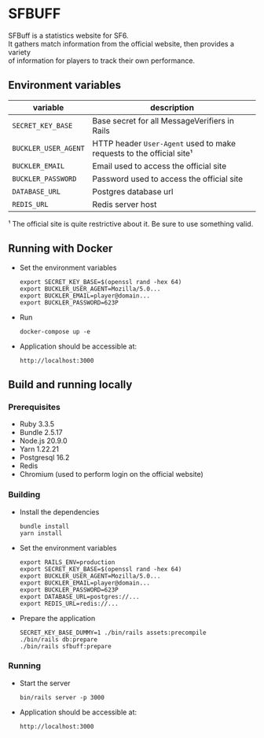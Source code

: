 # SFBUFF

SFBuff is a statistics website for SF6.  
It gathers match information from the official website, then provides a variety  
of information for players to track their own performance.

## Environment variables

| variable                                       | description                                                          |
| ---------------------------------------------- | -------------------------------------------------------------------- |
| `SECRET_KEY_BASE`                              | Base secret for all MessageVerifiers in Rails                        |
| `BUCKLER_USER_AGENT`                           | HTTP header `User-Agent` used to make requests to the official site¹ |
| `BUCKLER_EMAIL`                                | Email used to access the official site                               |
| `BUCKLER_PASSWORD`                             | Password used to access the official site                            |
| `DATABASE_URL`                                 | Postgres database url                                                |
| `REDIS_URL`                                    | Redis server host                                                    |

¹ The official site is quite restrictive about it. Be sure to use something valid.

## Running with Docker

- Set the environment variables

      export SECRET_KEY_BASE=$(openssl rand -hex 64)
      export BUCKLER_USER_AGENT=Mozilla/5.0...
      export BUCKLER_EMAIL=player@domain...
      export BUCKLER_PASSWORD=623P
    
- Run

      docker-compose up -e

- Application should be accessible at:

      http://localhost:3000

## Build and running locally

### Prerequisites

- Ruby 3.3.5
- Bundle 2.5.17
- Node.js 20.9.0
- Yarn 1.22.21
- Postgresql 16.2
- Redis
- Chromium (used to perform login on the official website)

### Building

- Install the dependencies

      bundle install
      yarn install
  
- Set the environment variables

      export RAILS_ENV=production
      export SECRET_KEY_BASE=$(openssl rand -hex 64)
      export BUCKLER_USER_AGENT=Mozilla/5.0...
      export BUCKLER_EMAIL=player@domain...
      export BUCKLER_PASSWORD=623P
      export DATABASE_URL=postgres://...
      export REDIS_URL=redis://...

- Prepare the application

      SECRET_KEY_BASE_DUMMY=1 ./bin/rails assets:precompile
      ./bin/rails db:prepare
      ./bin/rails sfbuff:prepare

### Running

- Start the server

      bin/rails server -p 3000
  
- Application should be accessible at:
  
      http://localhost:3000
